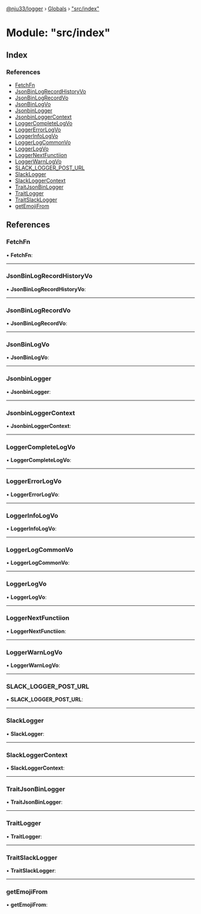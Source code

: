 [@nju33/logger](../README.md) › [Globals](../globals.md) › ["src/index"](_src_index_.md)

# Module: "src/index"

## Index

### References

* [FetchFn](_src_index_.md#fetchfn)
* [JsonBinLogRecordHistoryVo](_src_index_.md#jsonbinlogrecordhistoryvo)
* [JsonBinLogRecordVo](_src_index_.md#jsonbinlogrecordvo)
* [JsonBinLogVo](_src_index_.md#jsonbinlogvo)
* [JsonbinLogger](_src_index_.md#jsonbinlogger)
* [JsonbinLoggerContext](_src_index_.md#jsonbinloggercontext)
* [LoggerCompleteLogVo](_src_index_.md#loggercompletelogvo)
* [LoggerErrorLogVo](_src_index_.md#loggererrorlogvo)
* [LoggerInfoLogVo](_src_index_.md#loggerinfologvo)
* [LoggerLogCommonVo](_src_index_.md#loggerlogcommonvo)
* [LoggerLogVo](_src_index_.md#loggerlogvo)
* [LoggerNextFunctiion](_src_index_.md#loggernextfunctiion)
* [LoggerWarnLogVo](_src_index_.md#loggerwarnlogvo)
* [SLACK_LOGGER_POST_URL](_src_index_.md#slack_logger_post_url)
* [SlackLogger](_src_index_.md#slacklogger)
* [SlackLoggerContext](_src_index_.md#slackloggercontext)
* [TraitJsonBinLogger](_src_index_.md#traitjsonbinlogger)
* [TraitLogger](_src_index_.md#traitlogger)
* [TraitSlackLogger](_src_index_.md#traitslacklogger)
* [getEmojiFrom](_src_index_.md#getemojifrom)

## References

###  FetchFn

• **FetchFn**:

___

###  JsonBinLogRecordHistoryVo

• **JsonBinLogRecordHistoryVo**:

___

###  JsonBinLogRecordVo

• **JsonBinLogRecordVo**:

___

###  JsonBinLogVo

• **JsonBinLogVo**:

___

###  JsonbinLogger

• **JsonbinLogger**:

___

###  JsonbinLoggerContext

• **JsonbinLoggerContext**:

___

###  LoggerCompleteLogVo

• **LoggerCompleteLogVo**:

___

###  LoggerErrorLogVo

• **LoggerErrorLogVo**:

___

###  LoggerInfoLogVo

• **LoggerInfoLogVo**:

___

###  LoggerLogCommonVo

• **LoggerLogCommonVo**:

___

###  LoggerLogVo

• **LoggerLogVo**:

___

###  LoggerNextFunctiion

• **LoggerNextFunctiion**:

___

###  LoggerWarnLogVo

• **LoggerWarnLogVo**:

___

###  SLACK_LOGGER_POST_URL

• **SLACK_LOGGER_POST_URL**:

___

###  SlackLogger

• **SlackLogger**:

___

###  SlackLoggerContext

• **SlackLoggerContext**:

___

###  TraitJsonBinLogger

• **TraitJsonBinLogger**:

___

###  TraitLogger

• **TraitLogger**:

___

###  TraitSlackLogger

• **TraitSlackLogger**:

___

###  getEmojiFrom

• **getEmojiFrom**:
